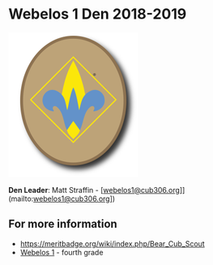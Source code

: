 # Webelos 1 Den 2018-2019 #

![alt text](../../images/dens/webelos_oval.png "cub scout webelos rank")

**Den Leader**: Matt Straffin  - [webelos1@cub306.org]](mailto:webelos1@cub306.org])

## For more information ##

* https://meritbadge.org/wiki/index.php/Bear_Cub_Scout
* [Webelos 1](https://cubscouts.org/library/welcome-to-webelos-cub-scouting/) - fourth grade
